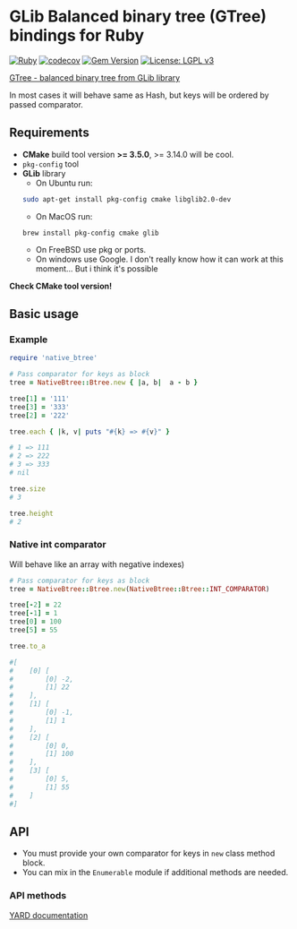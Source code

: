 # GLib Balanced binary tree (GTree) bindings for Ruby

[![Ruby](https://github.com/unixs/ruby-native-btree/actions/workflows/main.yml/badge.svg)](https://github.com/unixs/ruby-native-btree/actions/workflows/main.yml)
[![codecov](https://codecov.io/gh/unixs/ruby-native-btree/branch/master/graph/badge.svg?token=10JIVX89NG)](https://codecov.io/gh/unixs/ruby-native-btree)
[![Gem Version](https://badge.fury.io/rb/native_btree.svg)](https://badge.fury.io/rb/native_btree)
[![License: LGPL v3](https://img.shields.io/badge/License-LGPL%20v3-blue.svg)](https://www.gnu.org/licenses/lgpl-3.0)


[GTree - balanced binary tree from GLib library](https://docs.gtk.org/glib/struct.Tree.html)

In most cases it will behave same as Hash, but keys will be ordered by passed comparator.

## Requirements

* **CMake** build tool version **>= 3.5.0**, >= 3.14.0 will be cool.
* `pkg-config` tool
* **GLib** library
  * On Ubuntu run:
  ```bash
  sudo apt-get install pkg-config cmake libglib2.0-dev
  ```
  * On MacOS run:
  ```
  brew install pkg-config cmake glib
  ```
  * On FreeBSD use pkg or ports.
  * On windows use Google. I don't really know how it can work at this moment... But i think it's possible

**Check CMake tool version!**

## Basic usage

### Example
```ruby
require 'native_btree'

# Pass comparator for keys as block
tree = NativeBtree::Btree.new { |a, b|  a - b }

tree[1] = '111'
tree[3] = '333'
tree[2] = '222'

tree.each { |k, v| puts "#{k} => #{v}" }

# 1 => 111
# 2 => 222
# 3 => 333
# nil

tree.size
# 3

tree.height
# 2
```

### Native int comparator
Will behave like an array with negative indexes)
```ruby
# Pass comparator for keys as block
tree = NativeBtree::Btree.new(NativeBtree::Btree::INT_COMPARATOR)

tree[-2] = 22
tree[-1] = 1
tree[0] = 100
tree[5] = 55

tree.to_a

#[
#    [0] [
#        [0] -2,
#        [1] 22
#    ],
#    [1] [
#        [0] -1,
#        [1] 1
#    ],
#    [2] [
#        [0] 0,
#        [1] 100
#    ],
#    [3] [
#        [0] 5,
#        [1] 55
#    ]
#]
```

## API

* You must provide your own comparator for keys in `new` class method block.
* You can mix in the `Enumerable` module if additional methods are needed.

### API methods

[YARD documentation](https://rubydoc.info/gems/native_btree)
